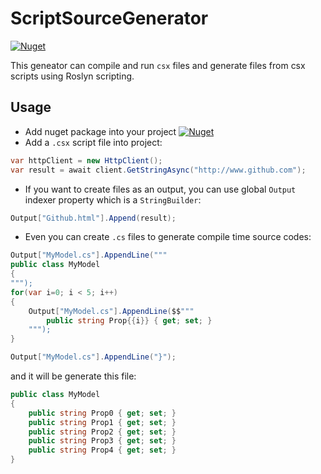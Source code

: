 # ScriptSourceGenerator
[![Nuget](https://img.shields.io/nuget/v/ScriptSourceGenerator?color=1182c2&logo=nuget)](https://www.nuget.org/packages/ScriptSourceGenerator)

This geneator can compile and run `csx` files and generate files from csx scripts using Roslyn scripting.

## Usage
- Add nuget package into your project [![Nuget](https://img.shields.io/nuget/v/ScriptSourceGenerator?color=1182c2&logo=nuget)](https://www.nuget.org/packages/ScriptSourceGenerator)
- Add a `.csx` script file into project:
```csharp
var httpClient = new HttpClient();
var result = await client.GetStringAsync("http://www.github.com");
```
- If you want to create files as an output, you can use global `Output` indexer property which is a `StringBuilder`:
```csharp
Output["Github.html"].Append(result);
```
- Even you can create `.cs` files to generate compile time source codes:
```csharp
Output["MyModel.cs"].AppendLine("""
public class MyModel
{
""");
for(var i=0; i < 5; i++)
{
    Output["MyModel.cs"].AppendLine($$"""
        public string Prop{{i}} { get; set; } 
    """);
}

Output["MyModel.cs"].AppendLine("}");
```
and it will be generate this file:
```csharp
public class MyModel
{
    public string Prop0 { get; set; }
    public string Prop1 { get; set; }
    public string Prop2 { get; set; }
    public string Prop3 { get; set; }
    public string Prop4 { get; set; }
}
```
